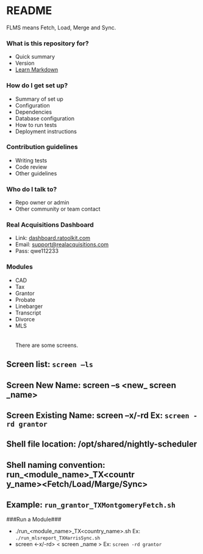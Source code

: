 # README #

FLMS means Fetch, Load, Merge and Sync.

### What is this repository for? ###

* Quick summary
* Version
* [Learn Markdown](https://bitbucket.org/tutorials/markdowndemo)

### How do I get set up? ###

* Summary of set up
* Configuration
* Dependencies
* Database configuration
* How to run tests
* Deployment instructions

### Contribution guidelines ###

* Writing tests
* Code review
* Other guidelines

### Who do I talk to? ###

* Repo owner or admin
* Other community or team contact

### Real Acquisitions Dashboard ###
- Link:  [dashboard.ratoolkit.com](http://dashboard.ratoolkit.com/)
- Email: support@realacquisitions.com
- Pass: qwe112233

### Modules ###
-	CAD
-	Tax
-	Grantor
-	Probate
-	Linebarger
-	Transcript
-	Divorce
-	MLS <br /> <br /> <br />
There are some screens. <br />
## Screen list: `screen –ls` <br />
## Screen New Name: screen –s <new_ screen _name> <br />
## Screen Existing Name: screen –x/-rd <screen _name>  Ex: `screen -rd grantor` <br />
## Shell file location: /opt/shared/nightly-scheduler <br />
## Shell naming convention: run_<module_name>_TX<countr <br />y_name><Fetch/Load/Marge/Sync> <br />
## Example: `run_grantor_TXMontgomeryFetch.sh` <br />

###Run a Module###

*	./run_<module_name>_TX<country_name><FLMS>.sh
	Ex: `./run_mlsreport_TXHarrisSync.sh`
*	screen <-x/-rd> < screen _name >
	Ex: `screen -rd grantor`
	




